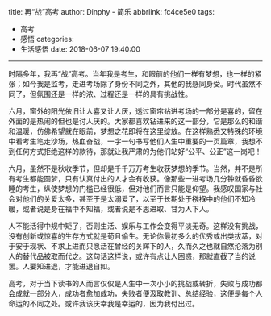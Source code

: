 title: 再“战”高考
author: Dinphy - 简乐
abbrlink: fc4ce5e0
tags:
  - 高考
  - 感悟
categories:
  - 生活感悟
date: 2018-06-07 19:40:00
---
时隔多年，我再“战”高考。当年我是考生，和眼前的他们一样有梦想，也一样的紧张；如今我是监考，走进考场除了身份不同之外，其他的我感同身受。时代虽然不同了，但氛围还是一样的浓、过程还是一样的具有挑战性。

六月，窗外的阳光依旧让人喜又让人厌，透过窗帘钻进考场的一部分是喜的，留在外面的是热闹的但也是讨人厌的。大家都喜欢钻进来的这一部分，它是那么的和谐和温暖，仿佛希望就在眼前，梦想之花即将在这里绽放。在这样熟悉又特殊的环境中看考生笔走沙场，热血奋战，一字一句书写他们人生中重要的一页篇章，我想不到任何方式拒绝这样的款待，那就让我严肃的为他们站好“公平、公正”这一岗吧！
<!--more-->
六月，虽然不是秋收季节，但却是千千万万考生收获梦想的季节。当然，并不是所有考生都能圆梦，只有认真付出的人才会有收获。像那些一进考场几分钟就昏昏欲睡的考生，纵使梦想的门槛已经很低，但对他们而言只能是仰望。我感叹国家与社会对他们的关爱太多，甚至于是太溺爱了，以至于长期处于襁褓中的他们不知冷暖，或者说是身在福中不知福，或者说是不思进取、甘为人下人。

人不能活得中规中矩了，否则生活、娱乐与工作会变得平淡无奇。这样没有挑战，没有创新或惊喜的生存方式就是苟且偷生。无论你最初多么的优秀或出类拔萃，对于安于现状、不求上进而只愿活在曾经的关辉下的人，久而久之也就自然沦落为别人的替代品被取而代之。这句话这样说，或许有点让人困惑，那就直截了当的说罢。人要知进退，才能进退自如。

高考，对于当下读书的人而言仅仅是人生中一次小小的挑战或转折，失败与成功都会成就一部分人，成功者愈加成功，失败者便汲取教训、总结经验，这便是每个人命运的不同之处。或许我该庆幸我是幸运的，因为我付出过。